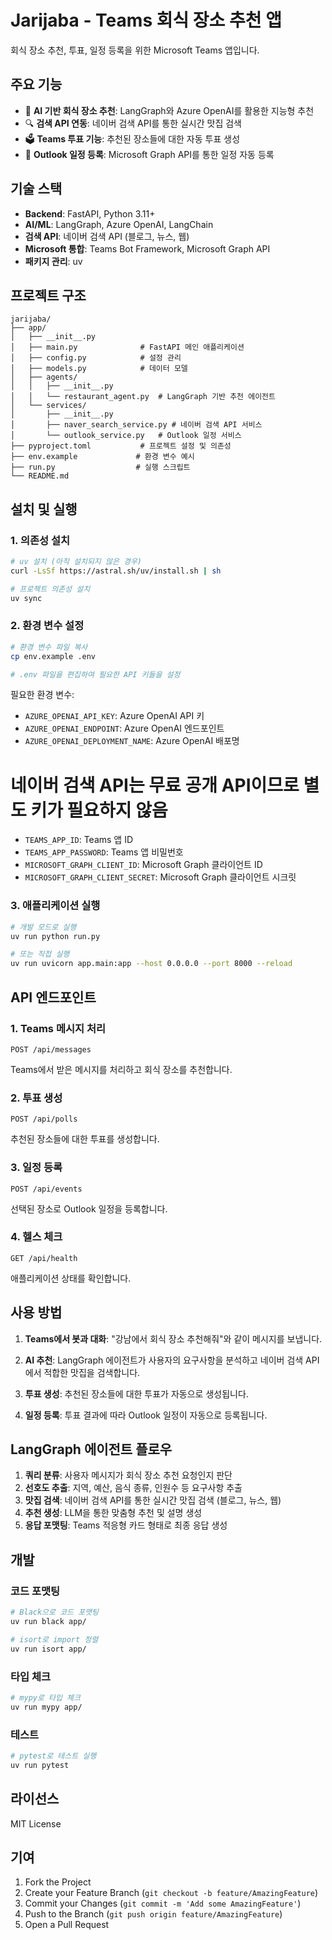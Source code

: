 # Jarijaba - Teams 회식 장소 추천 앱

회식 장소 추천, 투표, 일정 등록을 위한 Microsoft Teams 앱입니다.

## 주요 기능

- 🤖 **AI 기반 회식 장소 추천**: LangGraph와 Azure OpenAI를 활용한 지능형 추천
- 🔍 **검색 API 연동**: 네이버 검색 API를 통한 실시간 맛집 검색
- 🗳️ **Teams 투표 기능**: 추천된 장소들에 대한 자동 투표 생성
- 📅 **Outlook 일정 등록**: Microsoft Graph API를 통한 일정 자동 등록

## 기술 스택

- **Backend**: FastAPI, Python 3.11+
- **AI/ML**: LangGraph, Azure OpenAI, LangChain
- **검색 API**: 네이버 검색 API (블로그, 뉴스, 웹)
- **Microsoft 통합**: Teams Bot Framework, Microsoft Graph API
- **패키지 관리**: uv

## 프로젝트 구조

```
jarijaba/
├── app/
│   ├── __init__.py
│   ├── main.py              # FastAPI 메인 애플리케이션
│   ├── config.py            # 설정 관리
│   ├── models.py            # 데이터 모델
│   ├── agents/
│   │   ├── __init__.py
│   │   └── restaurant_agent.py  # LangGraph 기반 추천 에이전트
│   └── services/
│       ├── __init__.py
│       ├── naver_search_service.py # 네이버 검색 API 서비스
│       └── outlook_service.py   # Outlook 일정 서비스
├── pyproject.toml           # 프로젝트 설정 및 의존성
├── env.example             # 환경 변수 예시
├── run.py                  # 실행 스크립트
└── README.md
```

## 설치 및 실행

### 1. 의존성 설치

```bash
# uv 설치 (아직 설치되지 않은 경우)
curl -LsSf https://astral.sh/uv/install.sh | sh

# 프로젝트 의존성 설치
uv sync
```

### 2. 환경 변수 설정

```bash
# 환경 변수 파일 복사
cp env.example .env

# .env 파일을 편집하여 필요한 API 키들을 설정
```

필요한 환경 변수:
- `AZURE_OPENAI_API_KEY`: Azure OpenAI API 키
- `AZURE_OPENAI_ENDPOINT`: Azure OpenAI 엔드포인트
- `AZURE_OPENAI_DEPLOYMENT_NAME`: Azure OpenAI 배포명
# 네이버 검색 API는 무료 공개 API이므로 별도 키가 필요하지 않음
- `TEAMS_APP_ID`: Teams 앱 ID
- `TEAMS_APP_PASSWORD`: Teams 앱 비밀번호
- `MICROSOFT_GRAPH_CLIENT_ID`: Microsoft Graph 클라이언트 ID
- `MICROSOFT_GRAPH_CLIENT_SECRET`: Microsoft Graph 클라이언트 시크릿

### 3. 애플리케이션 실행

```bash
# 개발 모드로 실행
uv run python run.py

# 또는 직접 실행
uv run uvicorn app.main:app --host 0.0.0.0 --port 8000 --reload
```

## API 엔드포인트

### 1. Teams 메시지 처리
```
POST /api/messages
```
Teams에서 받은 메시지를 처리하고 회식 장소를 추천합니다.

### 2. 투표 생성
```
POST /api/polls
```
추천된 장소들에 대한 투표를 생성합니다.

### 3. 일정 등록
```
POST /api/events
```
선택된 장소로 Outlook 일정을 등록합니다.

### 4. 헬스 체크
```
GET /api/health
```
애플리케이션 상태를 확인합니다.

## 사용 방법

1. **Teams에서 봇과 대화**: "강남에서 회식 장소 추천해줘"와 같이 메시지를 보냅니다.

2. **AI 추천**: LangGraph 에이전트가 사용자의 요구사항을 분석하고 네이버 검색 API에서 적합한 맛집을 검색합니다.

3. **투표 생성**: 추천된 장소들에 대한 투표가 자동으로 생성됩니다.

4. **일정 등록**: 투표 결과에 따라 Outlook 일정이 자동으로 등록됩니다.

## LangGraph 에이전트 플로우

1. **쿼리 분류**: 사용자 메시지가 회식 장소 추천 요청인지 판단
2. **선호도 추출**: 지역, 예산, 음식 종류, 인원수 등 요구사항 추출
3. **맛집 검색**: 네이버 검색 API를 통한 실시간 맛집 검색 (블로그, 뉴스, 웹)
4. **추천 생성**: LLM을 통한 맞춤형 추천 및 설명 생성
5. **응답 포맷팅**: Teams 적응형 카드 형태로 최종 응답 생성

## 개발

### 코드 포맷팅
```bash
# Black으로 코드 포맷팅
uv run black app/

# isort로 import 정렬
uv run isort app/
```

### 타입 체크
```bash
# mypy로 타입 체크
uv run mypy app/
```

### 테스트
```bash
# pytest로 테스트 실행
uv run pytest
```

## 라이선스

MIT License

## 기여

1. Fork the Project
2. Create your Feature Branch (`git checkout -b feature/AmazingFeature`)
3. Commit your Changes (`git commit -m 'Add some AmazingFeature'`)
4. Push to the Branch (`git push origin feature/AmazingFeature`)
5. Open a Pull Request